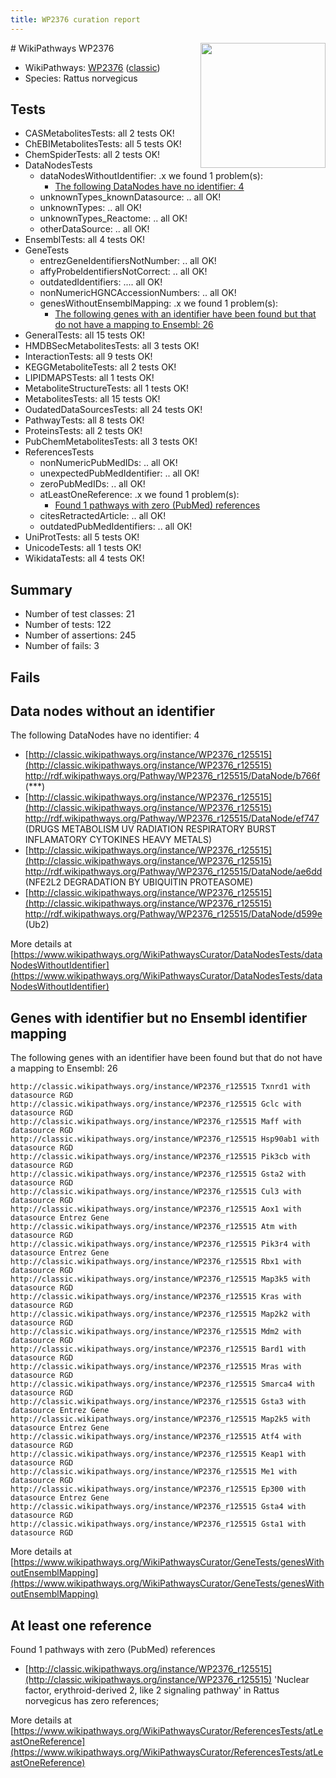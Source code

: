 ```yaml
---
title: WP2376 curation report
---
```


<img style="float: right; width: 200px" src="https://upload.wikimedia.org/wikipedia/commons/thumb/8/83/Wplogo_with_text_500.png/640px-Wplogo_with_text_500.png" />
# WikiPathways WP2376

* WikiPathways: [WP2376](https://wikipathways.org/pathways/WP2376) ([classic](https://classic.wikipathways.org/instance/WP2376))
* Species: Rattus norvegicus
## Tests
* CASMetabolitesTests: all 2 tests OK!
* ChEBIMetabolitesTests: all 5 tests OK!
* ChemSpiderTests: all 2 tests OK!
* DataNodesTests
    * dataNodesWithoutIdentifier: .x we found 1 problem(s):
        * [The following DataNodes have no identifier: 4](#d2d32fa3)
    * unknownTypes_knownDatasource: .. all OK!
    * unknownTypes: .. all OK!
    * unknownTypes_Reactome: .. all OK!
    * otherDataSource: .. all OK!
* EnsemblTests: all 4 tests OK!
* GeneTests
    * entrezGeneIdentifiersNotNumber: .. all OK!
    * affyProbeIdentifiersNotCorrect: .. all OK!
    * outdatedIdentifiers: .... all OK!
    * nonNumericHGNCAccessionNumbers: .. all OK!
    * genesWithoutEnsemblMapping: .x we found 1 problem(s):
        * [The following genes with an identifier have been found but that do not have a mapping to Ensembl: 26](#c4e54332)
* GeneralTests: all 15 tests OK!
* HMDBSecMetabolitesTests: all 3 tests OK!
* InteractionTests: all 9 tests OK!
* KEGGMetaboliteTests: all 2 tests OK!
* LIPIDMAPSTests: all 1 tests OK!
* MetaboliteStructureTests: all 1 tests OK!
* MetabolitesTests: all 15 tests OK!
* OudatedDataSourcesTests: all 24 tests OK!
* PathwayTests: all 8 tests OK!
* ProteinsTests: all 2 tests OK!
* PubChemMetabolitesTests: all 3 tests OK!
* ReferencesTests
    * nonNumericPubMedIDs: .. all OK!
    * unexpectedPubMedIdentifier: .. all OK!
    * zeroPubMedIDs: .. all OK!
    * atLeastOneReference: .x we found 1 problem(s):
        * [Found 1 pathways with zero (PubMed) references](#d0a459f0)
    * citesRetractedArticle: .. all OK!
    * outdatedPubMedIdentifiers: .. all OK!
* UniProtTests: all 5 tests OK!
* UnicodeTests: all 1 tests OK!
* WikidataTests: all 4 tests OK!


## Summary

* Number of test classes: 21
* Number of tests: 122
* Number of assertions: 245
* Number of fails: 3

## Fails

<a name="d2d32fa3" />

## Data nodes without an identifier

The following DataNodes have no identifier: 4

* [http://classic.wikipathways.org/instance/WP2376_r125515](http://classic.wikipathways.org/instance/WP2376_r125515) http://rdf.wikipathways.org/Pathway/WP2376_r125515/DataNode/b766f (***)
* [http://classic.wikipathways.org/instance/WP2376_r125515](http://classic.wikipathways.org/instance/WP2376_r125515) http://rdf.wikipathways.org/Pathway/WP2376_r125515/DataNode/ef747 (DRUGS METABOLISM
UV RADIATION
RESPIRATORY BURST
INFLAMATORY CYTOKINES
HEAVY METALS)
* [http://classic.wikipathways.org/instance/WP2376_r125515](http://classic.wikipathways.org/instance/WP2376_r125515) http://rdf.wikipathways.org/Pathway/WP2376_r125515/DataNode/ae6dd (NFE2L2 
DEGRADATION BY 
UBIQUITIN PROTEASOME)
* [http://classic.wikipathways.org/instance/WP2376_r125515](http://classic.wikipathways.org/instance/WP2376_r125515) http://rdf.wikipathways.org/Pathway/WP2376_r125515/DataNode/d599e (Ub2)


More details at [https://www.wikipathways.org/WikiPathwaysCurator/DataNodesTests/dataNodesWithoutIdentifier](https://www.wikipathways.org/WikiPathwaysCurator/DataNodesTests/dataNodesWithoutIdentifier)

<a name="c4e54332" />

## Genes with identifier but no Ensembl identifier mapping

The following genes with an identifier have been found but that do not have a mapping to Ensembl: 26
```
http://classic.wikipathways.org/instance/WP2376_r125515 Txnrd1 with datasource RGD
http://classic.wikipathways.org/instance/WP2376_r125515 Gclc with datasource RGD
http://classic.wikipathways.org/instance/WP2376_r125515 Maff with datasource RGD
http://classic.wikipathways.org/instance/WP2376_r125515 Hsp90ab1 with datasource RGD
http://classic.wikipathways.org/instance/WP2376_r125515 Pik3cb with datasource RGD
http://classic.wikipathways.org/instance/WP2376_r125515 Gsta2 with datasource RGD
http://classic.wikipathways.org/instance/WP2376_r125515 Cul3 with datasource RGD
http://classic.wikipathways.org/instance/WP2376_r125515 Aox1 with datasource Entrez Gene
http://classic.wikipathways.org/instance/WP2376_r125515 Atm with datasource RGD
http://classic.wikipathways.org/instance/WP2376_r125515 Pik3r4 with datasource Entrez Gene
http://classic.wikipathways.org/instance/WP2376_r125515 Rbx1 with datasource RGD
http://classic.wikipathways.org/instance/WP2376_r125515 Map3k5 with datasource RGD
http://classic.wikipathways.org/instance/WP2376_r125515 Kras with datasource RGD
http://classic.wikipathways.org/instance/WP2376_r125515 Map2k2 with datasource RGD
http://classic.wikipathways.org/instance/WP2376_r125515 Mdm2 with datasource RGD
http://classic.wikipathways.org/instance/WP2376_r125515 Bard1 with datasource RGD
http://classic.wikipathways.org/instance/WP2376_r125515 Mras with datasource RGD
http://classic.wikipathways.org/instance/WP2376_r125515 Smarca4 with datasource RGD
http://classic.wikipathways.org/instance/WP2376_r125515 Gsta3 with datasource Entrez Gene
http://classic.wikipathways.org/instance/WP2376_r125515 Map2k5 with datasource Entrez Gene
http://classic.wikipathways.org/instance/WP2376_r125515 Atf4 with datasource RGD
http://classic.wikipathways.org/instance/WP2376_r125515 Keap1 with datasource RGD
http://classic.wikipathways.org/instance/WP2376_r125515 Me1 with datasource RGD
http://classic.wikipathways.org/instance/WP2376_r125515 Ep300 with datasource Entrez Gene
http://classic.wikipathways.org/instance/WP2376_r125515 Gsta4 with datasource RGD
http://classic.wikipathways.org/instance/WP2376_r125515 Gsta1 with datasource RGD
```

More details at [https://www.wikipathways.org/WikiPathwaysCurator/GeneTests/genesWithoutEnsemblMapping](https://www.wikipathways.org/WikiPathwaysCurator/GeneTests/genesWithoutEnsemblMapping)

<a name="d0a459f0" />

## At least one reference

Found 1 pathways with zero (PubMed) references

* [http://classic.wikipathways.org/instance/WP2376_r125515](http://classic.wikipathways.org/instance/WP2376_r125515) 'Nuclear factor, erythroid-derived 2, like 2 signaling pathway' in Rattus norvegicus has zero references; 


More details at [https://www.wikipathways.org/WikiPathwaysCurator/ReferencesTests/atLeastOneReference](https://www.wikipathways.org/WikiPathwaysCurator/ReferencesTests/atLeastOneReference)

